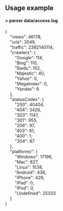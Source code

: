 ## Usage example  
 #### > parser data/access.log    
    
{  
&nbsp;&nbsp;&nbsp;&nbsp;"views": 46178,  
&nbsp;&nbsp;&nbsp;&nbsp;"urls": 3549,  
&nbsp;&nbsp;&nbsp;&nbsp;"traffic": 2382140114,  
&nbsp;&nbsp;&nbsp;&nbsp;"crawlers": {  
&nbsp;&nbsp;&nbsp;&nbsp;&nbsp;&nbsp;&nbsp;&nbsp;"Google": 114,  
&nbsp;&nbsp;&nbsp;&nbsp;&nbsp;&nbsp;&nbsp;&nbsp;"Bing": 110,  
&nbsp;&nbsp;&nbsp;&nbsp;&nbsp;&nbsp;&nbsp;&nbsp;"Baidu": 152,  
&nbsp;&nbsp;&nbsp;&nbsp;&nbsp;&nbsp;&nbsp;&nbsp;"Majestic": 40,  
&nbsp;&nbsp;&nbsp;&nbsp;&nbsp;&nbsp;&nbsp;&nbsp;"Yahoo": 0,  
&nbsp;&nbsp;&nbsp;&nbsp;&nbsp;&nbsp;&nbsp;&nbsp;"MegaIndex": 0,  
&nbsp;&nbsp;&nbsp;&nbsp;&nbsp;&nbsp;&nbsp;&nbsp;"Yandex": 6  
&nbsp;&nbsp;&nbsp;&nbsp;},  
&nbsp;&nbsp;&nbsp;&nbsp;"statusCodes": {  
&nbsp;&nbsp;&nbsp;&nbsp;&nbsp;&nbsp;&nbsp;&nbsp;"200": 40404,  
&nbsp;&nbsp;&nbsp;&nbsp;&nbsp;&nbsp;&nbsp;&nbsp;"404": 3426,  
&nbsp;&nbsp;&nbsp;&nbsp;&nbsp;&nbsp;&nbsp;&nbsp;"303": 1147,  
&nbsp;&nbsp;&nbsp;&nbsp;&nbsp;&nbsp;&nbsp;&nbsp;"301": 955,  
&nbsp;&nbsp;&nbsp;&nbsp;&nbsp;&nbsp;&nbsp;&nbsp;"206": 97,  
&nbsp;&nbsp;&nbsp;&nbsp;&nbsp;&nbsp;&nbsp;&nbsp;"403": 61,  
&nbsp;&nbsp;&nbsp;&nbsp;&nbsp;&nbsp;&nbsp;&nbsp;"400": 1,  
&nbsp;&nbsp;&nbsp;&nbsp;&nbsp;&nbsp;&nbsp;&nbsp;"304": 87  
&nbsp;&nbsp;&nbsp;&nbsp;},  
&nbsp;&nbsp;&nbsp;&nbsp;"platforms": {  
&nbsp;&nbsp;&nbsp;&nbsp;&nbsp;&nbsp;&nbsp;&nbsp;"Windows": 17196,  
&nbsp;&nbsp;&nbsp;&nbsp;&nbsp;&nbsp;&nbsp;&nbsp;"Mac": 827,  
&nbsp;&nbsp;&nbsp;&nbsp;&nbsp;&nbsp;&nbsp;&nbsp;"Linux": 1538,  
&nbsp;&nbsp;&nbsp;&nbsp;&nbsp;&nbsp;&nbsp;&nbsp;"Android": 436,  
&nbsp;&nbsp;&nbsp;&nbsp;&nbsp;&nbsp;&nbsp;&nbsp;"iPhone": 426,  
&nbsp;&nbsp;&nbsp;&nbsp;&nbsp;&nbsp;&nbsp;&nbsp;"iPad": 0,  
&nbsp;&nbsp;&nbsp;&nbsp;&nbsp;&nbsp;&nbsp;&nbsp;"iPod": 0,  
&nbsp;&nbsp;&nbsp;&nbsp;&nbsp;&nbsp;&nbsp;&nbsp;"Undefined": 25333  
&nbsp;&nbsp;&nbsp;&nbsp;}  
}
